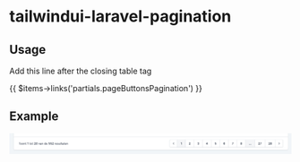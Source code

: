 # tailwindui-laravel-pagination

## Usage

Add this line after the closing table tag

{{ $items->links('partials.pageButtonsPagination') }}


## Example

![alt text](https://github.com/alexanderpostma/tailwindui-laravel-pagination/blob/master/page-buttons-example.png?raw=true)